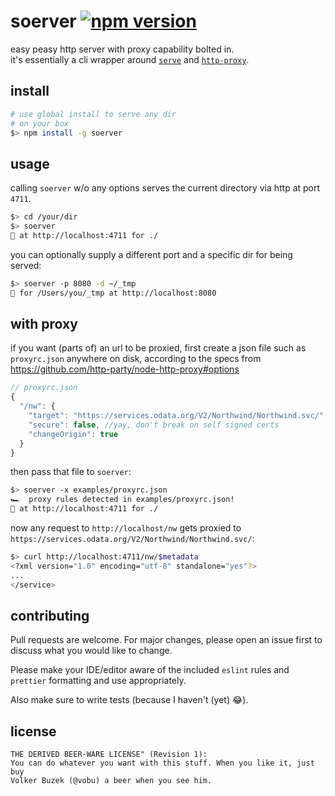 # soerver [![npm version](https://img.shields.io/badge/npm/v/:soerver)](https://img.shields.io/badge/npm/v/:soerver)

easy peasy http server with proxy capability bolted in.  
it's essentially a cli wrapper around [`serve`](https://www.npmjs.com/package/serve) and [`http-proxy`](https://www.npmjs.com/package/http-proxy).

## install

```bash
# use global install to serve any dir
# on your box
$> npm install -g soerver
```

## usage

calling `soerver` w/o any options serves the current directory via http at port `4711`.

```bash
$> cd /your/dir
$> soerver
🕺 at http://localhost:4711 for ./
```

you can optionally supply a different port and a specific dir for being served:

```bash
$> soerver -p 8080 -d ~/_tmp
🕺 for /Users/you/_tmp at http://localhost:8080
```

## with proxy

if you want (parts of) an url to be proxied,
first create a json file such as `proxyrc.json` anywhere on disk, according to the specs from https://github.com/http-party/node-http-proxy#options

```javascript
// proxyrc.json
{
  "/nw": {
    "target": "https://services.odata.org/V2/Northwind/Northwind.svc/",
    "secure": false, //yay, don't break on self signed certs
    "changeOrigin": true
  }
}
```

then pass that file to `soerver`:

```bash
$> soerver -x examples/proxyrc.json
🏎  proxy rules detected in examples/proxyrc.json!
🕺 at http://localhost:4711 for ./
```

now any request to `http://localhost/nw` gets proxied to `https://services.odata.org/V2/Northwind/Northwind.svc/`:

```bash
$> curl http://localhost:4711/nw/$metadata
<?xml version="1.0" encoding="utf-8" standalone="yes"?>
...
</service>
```

## contributing

Pull requests are welcome. For major changes, please open an issue first to discuss what you would like to change.

Please make your IDE/editor aware of the included `eslint` rules and `prettier` formatting and use appropriately.

Also make sure to write tests (because I haven't (yet) 😂).

## license

```text
THE DERIVED BEER-WARE LICENSE" (Revision 1):
You can do whatever you want with this stuff. When you like it, just buy
Volker Buzek (@vobu) a beer when you see him.
```

